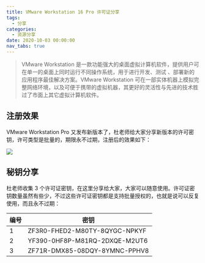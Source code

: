 ```yaml
---
title: VMware Workstation 16 Pro 许可证分享
tags:
  - 分享
categories:
  - 资源分享
date: 2020-10-03 00:00:00
nav_tabs: true
---
```


> VMware Workstation 是一款功能强大的桌面虚拟计算机软件，提供用户可在单一的桌面上同时运行不同操作系统，用于进行开发、测试 、部署新的应用程序最佳解决方案。VMware Workstation 可在一部实体机器上模拟完整网络环境，以及可便于携带的虚拟机器，其更好的灵活性与先进的技术胜过了市面上其它虚拟计算机软件。

<!-- more -->

## 注册效果

VMware Workstation Pro 又发布新版本了，杜老师给大家分享新版本的许可密钥，许可类型是批量的，期限永不过期，注册后的效果如下：

![](https://cdn.dusays.com/2020/10/268-1.jpg)

## 秘钥分享

杜老师收集 3 个许可证密钥，在这里分享给大家，大家可以随意使用。许可证密钥数量虽然有些少，不过这些许可证密钥都是支持批量授权的，也就是说可以反复使用，而且永不过期：

| 编号 | 密钥 |
| - | - |
| 1 | ZF3R0-FHED2-M80TY-8QYGC-NPKYF |
| 2 | YF390-0HF8P-M81RQ-2DXQE-M2UT6 |
| 3 | ZF71R-DMX85-08DQY-8YMNC-PPHV8 |